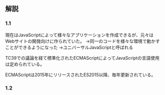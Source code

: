 ## 解説

### 1.1

現在はJavaScriptによって様々なアプリケーションを作成できるが、元々はWebサイトの開発向けに作られていた。
→同一のコードを様々な環境で動かすことができるようになった
→ユニバーサルJavaScriptと呼ばれる

TC39での議論を経て標準化されたECMAScriptによってJavaScriptの言語使用は定められている。

ECMAScriptは2015年にリリースされたES2015以降、毎年更新されている。

### 1.2
